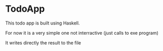 # TodoApp

This todo app is built using Haskell.

For now it is a very simple one not interractive (just calls to exe program)

It writes directly the result to the file 
